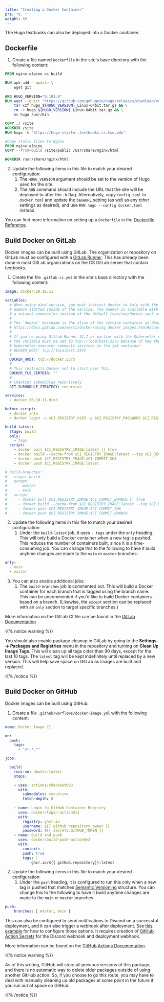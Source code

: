 ```yaml
---
title: "Creating a Docker Container"
pre: "8. "
weight: 80
---
```


The Hugo textbooks can also be deployed into a Docker container. 

## Dockerfile

1. Create a file named `Dockerfile` in the site's base directory with the following content:

```dockerfile
FROM nginx:alpine as build

RUN apk add --update \
    wget git
    
ARG HUGO_VERSION="0.101.0"
RUN wget --quiet "https://github.com/gohugoio/hugo/releases/download/v${HUGO_VERSION}/hugo_${HUGO_VERSION}_Linux-64bit.tar.gz" && \
    tar xzf hugo_${HUGO_VERSION}_Linux-64bit.tar.gz && \
    rm -r hugo_${HUGO_VERSION}_Linux-64bit.tar.gz && \
    mv hugo /usr/bin

COPY ./ /site
WORKDIR /site
RUN hugo -b "https://hugo-starter.textbooks.cs.ksu.edu"

#Copy static files to Nginx
FROM nginx:alpine
COPY --from=build /site/public /usr/share/nginx/html

WORKDIR /usr/share/nginx/html
```

2. Update the following items in this file to match your desired configuration:
    1. The `HUGO_VERSION` argument should be set to the version of Hugo used for the site.
    2. The `RUN` command should include the URL that the site will be deployed to after the `-b` flag. Alternatively, copy `config.toml` to `docker.toml` and update the `baseURL` setting (as well as any other settings as desired), and use `RUN hugo --config docker.toml` instead.

You can find more information on setting up a `Dockerfile` in the [Dockerfile Reference](https://docs.docker.com/engine/reference/builder/).

## Build Docker on GitLab

Docker images can be built using GitLab. The organization or repository on GitLab must be configured with a [GitLab Runner](https://docs.gitlab.com/runner/). This has already been done in most GitLab organizations on the CS GitLab server that contain textbooks. 

1. Create the file `.gitlab-ci.yml` in the site's base directory with the following content:

```yml
image: docker:20.10.11

variables:
  # When using dind service, you must instruct docker to talk with the
  # daemon started inside of the service. The daemon is available with
  # a network connection instead of the default /var/run/docker.sock socket.
  #
  # The 'docker' hostname is the alias of the service container as described at
  # https://docs.gitlab.com/ee/ci/docker/using_docker_images.html#accessing-the-services
  #
  # If you're using GitLab Runner 12.7 or earlier with the Kubernetes executor and Kubernetes 1.6 or earlier,
  # the variable must be set to tcp://localhost:2375 because of how the
  # Kubernetes executor connects services to the job container
  # DOCKER_HOST: tcp://localhost:2375
  #
  DOCKER_HOST: tcp://docker:2375
  #
  # This instructs Docker not to start over TLS.
  DOCKER_TLS_CERTDIR: ""
  # 
  # Checkout submodules recursively
  GIT_SUBMODULE_STRATEGY: recursive

services:
  - docker:20.10.11-dind

before_script:
  - docker info
  - docker login -u $CI_REGISTRY_USER -p $CI_REGISTRY_PASSWORD $CI_REGISTRY

build-latest:
  stage: build
  only:
    - tags
  script:
    - docker pull $CI_REGISTRY_IMAGE:latest || true
    - docker build --cache-from $CI_REGISTRY_IMAGE:latest --tag $CI_REGISTRY_IMAGE:$CI_COMMIT_SHA --tag $CI_REGISTRY_IMAGE:latest .
    - docker push $CI_REGISTRY_IMAGE:$CI_COMMIT_SHA
    - docker push $CI_REGISTRY_IMAGE:latest

# build-branches:
#   stage: build
#   except:
#     - master
#     - main
#   script:
#     - docker pull $CI_REGISTRY_IMAGE:$CI_COMMIT_BRANCH || true
#     - docker build --cache-from $CI_REGISTRY_IMAGE:latest --tag $CI_REGISTRY_IMAGE:$CI_COMMIT_SHA --tag $CI_REGISTRY_IMAGE:$CI_COMMIT_BRANCH .
#     - docker push $CI_REGISTRY_IMAGE:$CI_COMMIT_SHA
#     - docker push $CI_REGISTRY_IMAGE:$CI_COMMIT_BRANCH
```

2. Update the following items in this file to match your desired configuration:
    1. Under the `build-latest` job, it uses `- tags` under the `only` heading. This will only build a Docker container when a new tag is pushed. This reduces the number of containers built, since it is a time-consuming job. You can change this to the following to have it build anytime changes are made to the `main` or `master` branches:
```yml
only:
  - main
  - master

```

3. You can also enable additional jobs:
    1. The `build-branches` job is commented out. This will build a Docker container for each branch that is tagged using the branch name. This can be uncommented if you'd like to build Docker containers based on a branch. (Likewise, the `except` section can be replaced with an `only` section to target specific branches.)

More information on the GitLab CI file can be found in the [GitLab Documentation](https://docs.gitlab.com/ee/ci/yaml/)

{{% notice warning %}}

You should also enable package cleanup in GitLab by going to the **Settings -> Packages and Registries** menu in the repository and turning on **Clean Up Image Tags**. This will clean up all tags older than 90 days, except for the last 10 tags. The `latest` tag will be kept indefinitely until replaced by a new version. This will help save space on GitLab as images are built and replaced. 

{{% /notice %}}

## Build Docker on GitHub

Docker images can be built using GitHub.

1. Create a file `.github/worflows/docker-image.yml` with the following content:

```yml
name: Docker Image CI

on:
  push:
    tags:
      - "v*.*.*"

jobs:

  build:
    runs-on: ubuntu-latest
    steps:

    - uses: actions/checkout@v3
      with:
        submodules: recursive
        fetch-depth: 0
      
    - name: Login to GitHub Container Registry
      uses: docker/login-action@v1 
      with:
        registry: ghcr.io
        username: ${{ github.repository_owner }}
        password: ${{ secrets.GITHUB_TOKEN }}
    - name: Build and push
      uses: docker/build-push-action@v2
      with:
        context: .
        push: true
        tags: |
            ghcr.io/${{ github.repository}}:latest
```

2. Update the following items in this file to match your desired configuration:
    1. Under the `push` heading, it is configured to run this only when a new tag is pushed that matches [Semantic Versioning](https://semver.org/) structure. You can change this to the following to have it build anytime changes are made to the `main` or `master` branches:

```yml
push:
    branches: [ master, main ]
```

This can also be configured to send notifications to Discord on a successful deployment, and it can also trigger a webhook after deployment. See [this example](https://github.com/russfeld/ksucs-hugo/blob/master/.github/workflows/docker-image.yml) for how to configure those options. It requires creation of [GitHub Action Secrets](https://docs.github.com/en/actions/security-guides/encrypted-secrets) for the Discord webhook and deployment webhook.

More information can be found on the [GitHub Actions Documentation](https://docs.github.com/en/actions).

{{% notice warning %}}

As of this writing, GitHub will store all previous versions of this package, and there is no automatic way to delete older packages outside of using another GitHub action. So, if you choose to go this route, you may have to deal with manually cleaning up old packages at some point in the future if you run out of space on GitHub.  

{{% /notice %}}